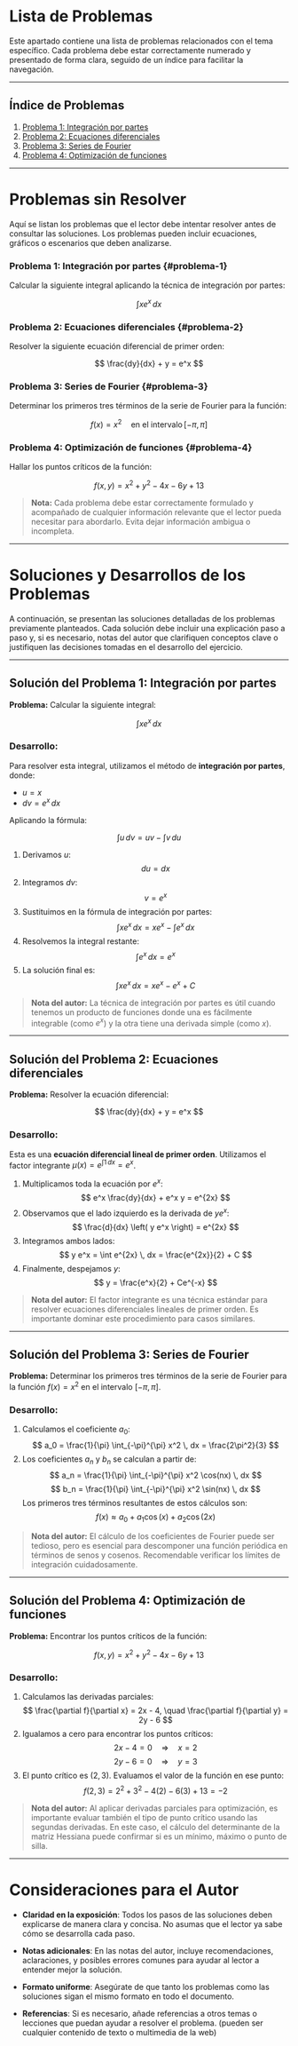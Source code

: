 # Lista de Problemas

Este apartado contiene una lista de problemas relacionados con el tema específico. Cada problema debe estar correctamente numerado y presentado de forma clara, seguido de un índice para facilitar la navegación.

---

## Índice de Problemas
1. [Problema 1: Integración por partes](#problema-1)
2. [Problema 2: Ecuaciones diferenciales](#problema-2)
3. [Problema 3: Series de Fourier](#problema-3)
4. [Problema 4: Optimización de funciones](#problema-4)

---

# Problemas sin Resolver

Aquí se listan los problemas que el lector debe intentar resolver antes de consultar las soluciones. Los problemas pueden incluir ecuaciones, gráficos o escenarios que deben analizarse.

### Problema 1: Integración por partes {#problema-1}
Calcular la siguiente integral aplicando la técnica de integración por partes:

$$
\int x e^x \, dx
$$

### Problema 2: Ecuaciones diferenciales {#problema-2}
Resolver la siguiente ecuación diferencial de primer orden:

$$
\frac{dy}{dx} + y = e^x
$$

### Problema 3: Series de Fourier {#problema-3}
Determinar los primeros tres términos de la serie de Fourier para la función:

$$
f(x) = x^2 \quad \text{en el intervalo} \, [-\pi, \pi]
$$

### Problema 4: Optimización de funciones {#problema-4}
Hallar los puntos críticos de la función:

$$
f(x, y) = x^2 + y^2 - 4x - 6y + 13
$$

> **Nota:** Cada problema debe estar correctamente formulado y acompañado de cualquier información relevante que el lector pueda necesitar para abordarlo. Evita dejar información ambigua o incompleta.

---

# Soluciones y Desarrollos de los Problemas

A continuación, se presentan las soluciones detalladas de los problemas previamente planteados. Cada solución debe incluir una explicación paso a paso y, si es necesario, notas del autor que clarifiquen conceptos clave o justifiquen las decisiones tomadas en el desarrollo del ejercicio.

---

## Solución del Problema 1: Integración por partes
**Problema:** Calcular la siguiente integral:

$$
\int x e^x \, dx
$$

### Desarrollo:

Para resolver esta integral, utilizamos el método de **integración por partes**, donde:

- $u = x$
- $dv = e^x \, dx$

Aplicando la fórmula:

$$
\int u \, dv = u v - \int v \, du
$$

1. Derivamos $u$:  
   $$
   du = dx
   $$
2. Integramos $dv$:  
   $$
   v = e^x
   $$
3. Sustituimos en la fórmula de integración por partes:  
   $$
   \int x e^x \, dx = x e^x - \int e^x \, dx
   $$
4. Resolvemos la integral restante:  
   $$
   \int e^x \, dx = e^x
   $$
5. La solución final es:  
   $$
   \int x e^x \, dx = x e^x - e^x + C
   $$

> **Nota del autor:** La técnica de integración por partes es útil cuando tenemos un producto de funciones donde una es fácilmente integrable (como $e^x$) y la otra tiene una derivada simple (como $x$).

---

## Solución del Problema 2: Ecuaciones diferenciales
**Problema:** Resolver la ecuación diferencial:

$$
\frac{dy}{dx} + y = e^x
$$

### Desarrollo:

Esta es una **ecuación diferencial lineal de primer orden**. Utilizamos el factor integrante $\mu(x) = e^{\int 1 \, dx} = e^x$.

1. Multiplicamos toda la ecuación por $e^x$:  
   $$
   e^x \frac{dy}{dx} + e^x y = e^{2x}
   $$
2. Observamos que el lado izquierdo es la derivada de $y e^x$:  
   $$
   \frac{d}{dx} \left( y e^x \right) = e^{2x}
   $$
3. Integramos ambos lados:  
   $$
   y e^x = \int e^{2x} \, dx = \frac{e^{2x}}{2} + C
   $$
4. Finalmente, despejamos $y$:  
   $$
   y = \frac{e^x}{2} + Ce^{-x}
   $$

> **Nota del autor:** El factor integrante es una técnica estándar para resolver ecuaciones diferenciales lineales de primer orden. Es importante dominar este procedimiento para casos similares.

---

## Solución del Problema 3: Series de Fourier
**Problema:** Determinar los primeros tres términos de la serie de Fourier para la función $f(x) = x^2$ en el intervalo $[-\pi, \pi]$.

### Desarrollo:

1. Calculamos el coeficiente $a_0$:  
   $$
   a_0 = \frac{1}{\pi} \int_{-\pi}^{\pi} x^2 \, dx = \frac{2\pi^2}{3}
   $$
2. Los coeficientes $a_n$ y $b_n$ se calculan a partir de:  
   $$
   a_n = \frac{1}{\pi} \int_{-\pi}^{\pi} x^2 \cos(nx) \, dx
   $$
   $$
   b_n = \frac{1}{\pi} \int_{-\pi}^{\pi} x^2 \sin(nx) \, dx
   $$
   Los primeros tres términos resultantes de estos cálculos son:  
   $$
   f(x) \approx a_0 + a_1 \cos(x) + a_2 \cos(2x)
   $$

> **Nota del autor:** El cálculo de los coeficientes de Fourier puede ser tedioso, pero es esencial para descomponer una función periódica en términos de senos y cosenos. Recomendable verificar los límites de integración cuidadosamente.

---

## Solución del Problema 4: Optimización de funciones
**Problema:** Encontrar los puntos críticos de la función:

$$
f(x, y) = x^2 + y^2 - 4x - 6y + 13
$$

### Desarrollo:

1. Calculamos las derivadas parciales:  
   $$
   \frac{\partial f}{\partial x} = 2x - 4, \quad \frac{\partial f}{\partial y} = 2y - 6
   $$
2. Igualamos a cero para encontrar los puntos críticos:  
   $$
   2x - 4 = 0 \quad \Rightarrow \quad x = 2
   $$
   $$
   2y - 6 = 0 \quad \Rightarrow \quad y = 3
   $$
3. El punto crítico es $(2, 3)$. Evaluamos el valor de la función en ese punto:  
   $$
   f(2, 3) = 2^2 + 3^2 - 4(2) - 6(3) + 13 = -2
   $$

> **Nota del autor:** Al aplicar derivadas parciales para optimización, es importante evaluar también el tipo de punto crítico usando las segundas derivadas. En este caso, el cálculo del determinante de la matriz Hessiana puede confirmar si es un mínimo, máximo o punto de silla.

---

# Consideraciones para el Autor

- **Claridad en la exposición**: Todos los pasos de las soluciones deben explicarse de manera clara y concisa. No asumas que el lector ya sabe cómo se desarrolla cada paso.
  
- **Notas adicionales**: En las notas del autor, incluye recomendaciones, aclaraciones, y posibles errores comunes para ayudar al lector a entender mejor la solución.

- **Formato uniforme**: Asegúrate de que tanto los problemas como las soluciones sigan el mismo formato en todo el documento.

- **Referencias**: Si es necesario, añade referencias a otros temas o lecciones que puedan ayudar a resolver el problema. (pueden ser cualquier contenido de texto o multimedia de la web)
